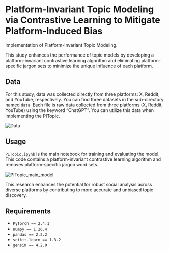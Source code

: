 # Platform-Invariant Topic Modeling via Contrastive Learning to Mitigate Platform-Induced Bias


Implementation of Platform-Invariant Topic Modeling. 

This study enhances the performance of topic models by developing a platform-invariant contrastive learning algorithm and eliminating platform-specific jargon sets to minimize the unique influence of each platform.

## Data

For this study, data was collected directly from three platforms: X, Reddit, and YouTube, respectively. You can find three datasets in the sub-directory named `data`. Each file is raw data collected from three platforms (X, Reddit, YouTube) using the keyword “ChatGPT”. You can utilize this data when implementing the PITopic.

![Data](https://github.com/user-attachments/assets/fb061bce-9e87-4193-be6e-8802719c2b91)


## Usage

`PITopic.ipynb` is the main notebook for training and evaluating the model. This code contains a platform-invariant contrastive learning algorithm and removes platform-specific jargon word sets.

![PITopic_main_model](https://github.com/user-attachments/assets/07b31cfe-39c8-40b3-8fc4-eac67844cbc0)


This research enhances the potential for robust social analysis across diverse platforms by contributing to more accurate and unbiased topic discovery.

## Requirements

- `PyTorch == 2.4.1`
- `numpy == 1.26.4`
- `pandas == 2.2.2`
- `scikit-learn == 1.3.2`
- `gensim == 4.2.0`
